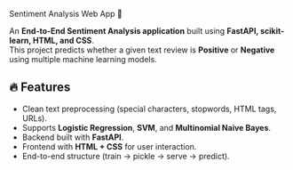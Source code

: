 Sentiment Analysis Web App 🚀

An **End-to-End Sentiment Analysis application** built using **FastAPI, scikit-learn, HTML, and CSS**.  
This project predicts whether a given text review is **Positive** or **Negative** using multiple machine learning models.  

## 🔥 Features
- Clean text preprocessing (special characters, stopwords, HTML tags, URLs).
- Supports **Logistic Regression**, **SVM**, and **Multinomial Naive Bayes**.
- Backend built with **FastAPI**.
- Frontend with **HTML + CSS** for user interaction.
- End-to-end structure (train → pickle → serve → predict).
